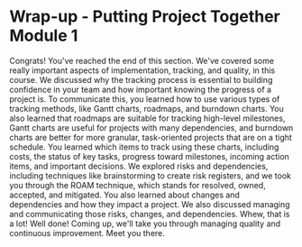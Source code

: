 # Wrap-up - Putting Project Together Module 1

Congrats! You've reached the end of this section. We've covered some really important aspects of implementation, tracking, and quality, in this course. We discussed why the tracking process is essential to building confidence in your team and how important knowing the progress of a project is. To communicate this, you learned how to use various types of tracking methods, like Gantt charts, roadmaps, and burndown charts. You also learned that roadmaps are suitable for tracking high-level milestones, Gantt charts are useful for projects with many dependencies, and burndown charts are better for more granular, task-oriented projects that are on a tight schedule. You learned which items to track using these charts, including costs, the status of key tasks, progress toward milestones, incoming action items, and important decisions. We explored risks and dependencies, including techniques like brainstorming to create risk registers, and we took you through the ROAM technique, which stands for resolved, owned, accepted, and mitigated. You also learned about changes and dependencies and how they impact a project. We also discussed managing and communicating those risks, changes, and dependencies. Whew, that is a lot! Well done! Coming up, we'll take you through managing quality and continuous improvement. Meet you there.